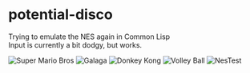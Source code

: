 # potential-disco
Trying to emulate the NES again in Common Lisp  
Input is currently a bit dodgy, but works.

![Super Mario Bros](https://i.gyazo.com/82acf346cc33b2f2a57ac7bacb09fdc3.gif)
![Galaga](https://i.gyazo.com/d9af4b6f32a1b6790be46627c2035306.gif)
![Donkey Kong](https://i.gyazo.com/edfc1dc4245ce0bfbbf99af8e84870e0.gif)
![Volley Ball](https://i.gyazo.com/ef21cd65df7267662637c735aa406bde.gif)
![NesTest](https://i.gyazo.com/f6f0767f3806388b99fb343190406b71.png)
